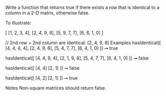 Write a function that returns true if there exists a row that is identical to a column in a 2-D matrix, otherwise false.

To illustrate:

[
  [1, 2, 3, 4],
  [2, 4, 9, 8],
  [5, 9, 7, 7],
  [6, 8, 1, 0]
]

// 2nd row + 2nd column are identical: [2, 4, 9, 8]
Examples
hasIdentical([
  [4, 4, 4, 4],
  [2, 4, 9, 8],
  [5, 4, 7, 7],
  [6, 4, 1, 0]
]) ➞ true

hasIdentical([
  [4, 4, 9, 4],
  [2, 1, 9, 8],
  [5, 4, 7, 7],
  [6, 4, 1, 0]
]) ➞ false

hasIdentical([
  [4, 4]
  [2, 1]
]) ➞ false

hasIdentical([
  [4, 2]
  [2, 1]
]) ➞ true

Notes
Non-square matrices should return false.